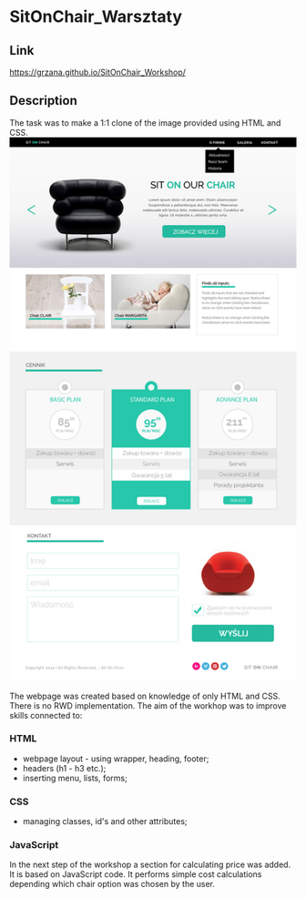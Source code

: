 # SitOnChair_Warsztaty

## Link

 https://grzana.github.io/SitOnChair_Workshop/
 
## Description

The task was to make a 1:1 clone of the image provided using HTML and CSS.
![alt text](https://github.com/Grzana/SitOnChair_Workshop/blob/master/4_Warsztaty/warsztat1.jpg)
 
The webpage was created based on knowledge of only HTML and CSS. There is no RWD implementation.
The aim of the workhop was to improve skills connected to:
### HTML
* webpage layout - using wrapper, heading, footer;
* headers (h1 - h3 etc.);
* inserting menu, lists, forms;
### CSS
* managing classes, id's and other attributes;

### JavaScript
In the next step of the workshop a section for calculating price was added. It is based on JavaScript code. It performs simple cost calculations depending which chair option was chosen by the user. 
